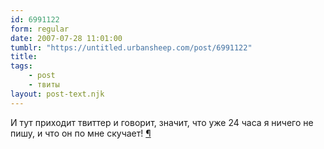 ```yaml
---
id: 6991122
form: regular
date: 2007-07-28 11:01:00
tumblr: "https://untitled.urbansheep.com/post/6991122"
title:
tags:
    - post
    - твиты
layout: post-text.njk
---
```


<p>И тут приходит твиттер и говорит, значит, что уже 24 часа я ничего не пишу, и что он по мне скучает! <a href="http://twitter.com/urbansheep/statuses/172704502">¶</a></p>

